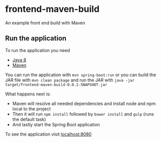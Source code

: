 # frontend-maven-build
An example front end build with Maven

## Run the application
To run the application you need
* [Java 8](http://www.oracle.com/technetwork/java/javase/downloads/index.html)
* [Maven](http://maven.apache.org/)

You can run the application with `mvn spring-boot:run` or you can build the JAR file with
`mvn clean package` and run the JAR  with `java -jar target/frontend-maven-build-0.0.1-SNAPSHOT.jar`

What happens next is:
* Maven will resolve all needed dependencies and install node and npm local to the project
* Then it will run `npm install` followed by `bower install` and `gulp` (runs the default task)
* And lastly start the Spring Boot application

To see the application visit [localhost:8080](http://localhost:8080)